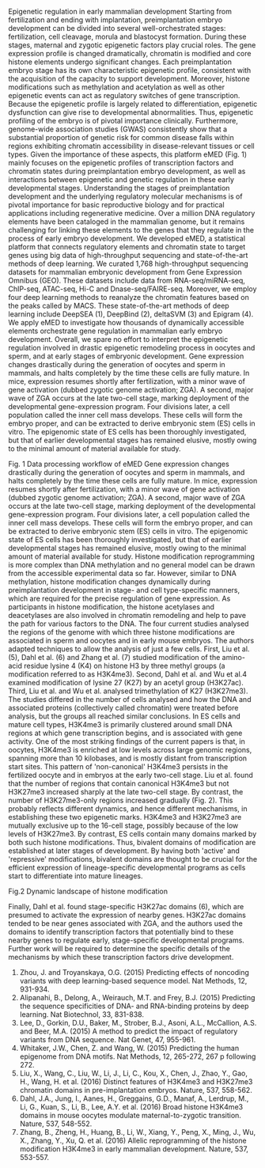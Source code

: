 Epigenetic regulation in early mammalian development
Starting from fertilization and ending with implantation, preimplantation embryo development can be divided into several well-orchestrated stages: fertilization, cell cleavage, morula and blastocyst formation. During these stages, maternal and zygotic epigenetic factors play crucial roles. The gene expression profile is changed dramatically, chromatin is modified and core histone elements undergo significant changes. Each preimplantation embryo stage has its own characteristic epigenetic profile, consistent with the acquisition of the capacity to support development. Moreover, histone modifications such as methylation and acetylation as well as other epigenetic events can act as regulatory switches of gene transcription. Because the epigenetic profile is largely related to differentiation, epigenetic dysfunction can give rise to developmental abnormalities. Thus, epigenetic profiling of the embryo is of pivotal importance clinically. Furthermore, genome-wide association studies (GWAS) consistently show that a substantial proportion of genetic risk for common disease falls within regions exhibiting chromatin accessibility in disease-relevant tissues or cell types. Given the importance of these aspects, this platform eMED (Fig. 1) mainly focuses on the epigenetic profiles of transcription factors and chromatin states during preimplantation embryo development, as well as interactions between epigenetic and genetic regulation in these early developmental stages. Understanding the stages of preimplantation development and the underlying regulatory molecular mechanisms is of pivotal importance for basic reproductive biology and for practical applications including regenerative medicine.
Over a million DNA regulatory elements have been cataloged in the mammalian genome, but it remains challenging for linking these elements to the genes that they regulate in the process of early embryo development. We developed eMED, a statistical platform that connects regulatory elements and chromatin state to target genes using big data of high-throughput sequencing and state-of-the-art methods of deep learning. We curated 1,768 high-throughput sequencing datasets for mammalian embryonic development from Gene Expression Omnibus (GEO). These datasets include data from RNA-seq/miRNA-seq, ChIP-seq, ATAC-seq, Hi-C and Dnase-seq/FAIRE-seq. Moreover, we employ four deep learning methods to reanalyze the chromatin features based on the peaks called by MACS. These state-of-the-art methods of deep learning include DeepSEA (1), DeepBind (2), deltaSVM (3) and Epigram (4). We apply eMED to investigate how thousands of dynamically accessible elements orchestrate gene regulation in mammalian early embryo development. Overall, we spare no effort to interpret the epigenetic regulation involved in drastic epigenetic remodeling process in oocytes and sperm, and at early stages of embryonic development. 
Gene expression changes drastically during the generation of oocytes and sperm in mammals, and halts completely by the time these cells are fully mature. In mice, expression resumes shortly after fertilization, with a minor wave of gene activation (dubbed zygotic genome activation; ZGA). A second, major wave of ZGA occurs at the late two-cell stage, marking deployment of the developmental gene-expression program. Four divisions later, a cell population called the inner cell mass develops. These cells will form the embryo proper, and can be extracted to derive embryonic stem (ES) cells in vitro. The epigenomic state of ES cells has been thoroughly investigated, but that of earlier developmental stages has remained elusive, mostly owing to the minimal amount of material available for study.

 
Fig. 1 Data processing workflow of eMED
Gene expression changes drastically during the generation of oocytes and sperm in mammals, and halts completely by the time these cells are fully mature. In mice, expression resumes shortly after fertilization, with a minor wave of gene activation (dubbed zygotic genome activation; ZGA). A second, major wave of ZGA occurs at the late two-cell stage, marking deployment of the developmental gene-expression program. Four divisions later, a cell population called the inner cell mass develops. These cells will form the embryo proper, and can be extracted to derive embryonic stem (ES) cells in vitro. The epigenomic state of ES cells has been thoroughly investigated, but that of earlier developmental stages has remained elusive, mostly owing to the minimal amount of material available for study.
Histone modification reprogramming is more complex than DNA methylation and no general model can be drawn from the accessible experimental data so far. However, similar to DNA methylation, histone modification changes dynamically during preimplantation development in stage- and cell type-specific manners, which are required for the precise regulation of gene expression. As participants in histone modification, the histone acetylases and deacetylases are also involved in chromatin remodeling and help to pave the path for various factors to the DNA.
The four current studies analysed the regions of the genome with which three histone modifications are associated in sperm and oocytes and in early mouse embryos. The authors adapted techniques to allow the analysis of just a few cells. First, Liu et al. (5), Dahl et al. (6) and Zhang et al. (7) studied modification of the amino-acid residue lysine 4 (K4) on histone H3 by three methyl groups (a modification referred to as H3K4me3). Second, Dahl et al. and Wu et al.4 examined modification of lysine 27 (K27) by an acetyl group (H3K27ac). Third, Liu et al. and Wu et al. analysed trimethylation of K27 (H3K27me3). The studies differed in the number of cells analysed and how the DNA and associated proteins (collectively called chromatin) were treated before analysis, but the groups all reached similar conclusions.
In ES cells and mature cell types, H3K4me3 is primarily clustered around small DNA regions at which gene transcription begins, and is associated with gene activity. One of the most striking findings of the current papers is that, in oocytes, H3K4me3 is enriched at low levels across large genomic regions, spanning more than 10 kilobases, and is mostly distant from transcription start sites. This pattern of 'non-canonical' H3K4me3 persists in the fertilized oocyte and in embryos at the early two-cell stage.
Liu et al. found that the number of regions that contain canonical H3K4me3 but not H3K27me3 increased sharply at the late two-cell stage. By contrast, the number of H3K27me3-only regions increased gradually (Fig. 2). This probably reflects different dynamics, and hence different mechanisms, in establishing these two epigenetic marks. H3K4me3 and H3K27me3 are mutually exclusive up to the 16-cell stage, possibly because of the low levels of H3K27me3. By contrast, ES cells contain many domains marked by both such histone modifications. Thus, bivalent domains of modification are established at later stages of development. By having both 'active' and 'repressive' modifications, bivalent domains are thought to be crucial for the efficient expression of lineage-specific developmental programs as cells start to differentiate into mature lineages.
 
Fig.2 Dynamic landscape of histone modification

Finally, Dahl et al. found stage-specific H3K27ac domains (6), which are presumed to activate the expression of nearby genes. H3K27ac domains tended to be near genes associated with ZGA, and the authors used the domains to identify transcription factors that potentially bind to these nearby genes to regulate early, stage-specific developmental programs. Further work will be required to determine the specific details of the mechanisms by which these transcription factors drive development.


1.	Zhou, J. and Troyanskaya, O.G. (2015) Predicting effects of noncoding variants with deep learning-based sequence model. Nat Methods, 12, 931-934.
2.	Alipanahi, B., Delong, A., Weirauch, M.T. and Frey, B.J. (2015) Predicting the sequence specificities of DNA- and RNA-binding proteins by deep learning. Nat Biotechnol, 33, 831-838.
3.	Lee, D., Gorkin, D.U., Baker, M., Strober, B.J., Asoni, A.L., McCallion, A.S. and Beer, M.A. (2015) A method to predict the impact of regulatory variants from DNA sequence. Nat Genet, 47, 955-961.
4.	Whitaker, J.W., Chen, Z. and Wang, W. (2015) Predicting the human epigenome from DNA motifs. Nat Methods, 12, 265-272, 267 p following 272.
5.	Liu, X., Wang, C., Liu, W., Li, J., Li, C., Kou, X., Chen, J., Zhao, Y., Gao, H., Wang, H. et al. (2016) Distinct features of H3K4me3 and H3K27me3 chromatin domains in pre-implantation embryos. Nature, 537, 558-562.
6.	Dahl, J.A., Jung, I., Aanes, H., Greggains, G.D., Manaf, A., Lerdrup, M., Li, G., Kuan, S., Li, B., Lee, A.Y. et al. (2016) Broad histone H3K4me3 domains in mouse oocytes modulate maternal-to-zygotic transition. Nature, 537, 548-552.
7.	Zhang, B., Zheng, H., Huang, B., Li, W., Xiang, Y., Peng, X., Ming, J., Wu, X., Zhang, Y., Xu, Q. et al. (2016) Allelic reprogramming of the histone modification H3K4me3 in early mammalian development. Nature, 537, 553-557.  ​
